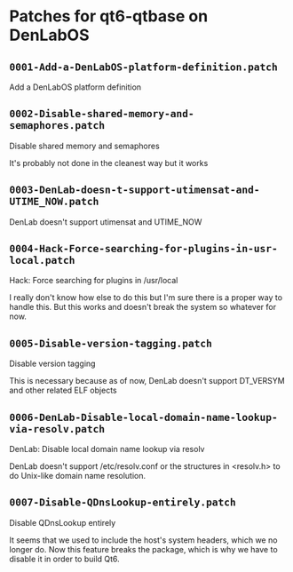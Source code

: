 # Patches for qt6-qtbase on DenLabOS

## `0001-Add-a-DenLabOS-platform-definition.patch`

Add a DenLabOS platform definition


## `0002-Disable-shared-memory-and-semaphores.patch`

Disable shared memory and semaphores

It's probably not done in the cleanest way but it works

## `0003-DenLab-doesn-t-support-utimensat-and-UTIME_NOW.patch`

DenLab doesn't support utimensat and UTIME_NOW


## `0004-Hack-Force-searching-for-plugins-in-usr-local.patch`

Hack: Force searching for plugins in /usr/local

I really don't know how else to do this but I'm sure there is a proper
way to handle this. But this works and doesn't break the system so
whatever for now.

## `0005-Disable-version-tagging.patch`

Disable version tagging

This is necessary because as of now, DenLab doesn't support DT_VERSYM
and other related ELF objects

## `0006-DenLab-Disable-local-domain-name-lookup-via-resolv.patch`

DenLab: Disable local domain name lookup via resolv

DenLab doesn't support /etc/resolv.conf or the structures in
<resolv.h> to do Unix-like domain name resolution.

## `0007-Disable-QDnsLookup-entirely.patch`

Disable QDnsLookup entirely

It seems that we used to include the host's system headers, which we no
longer do. Now this feature breaks the package, which is why we have to
disable it in order to build Qt6.

